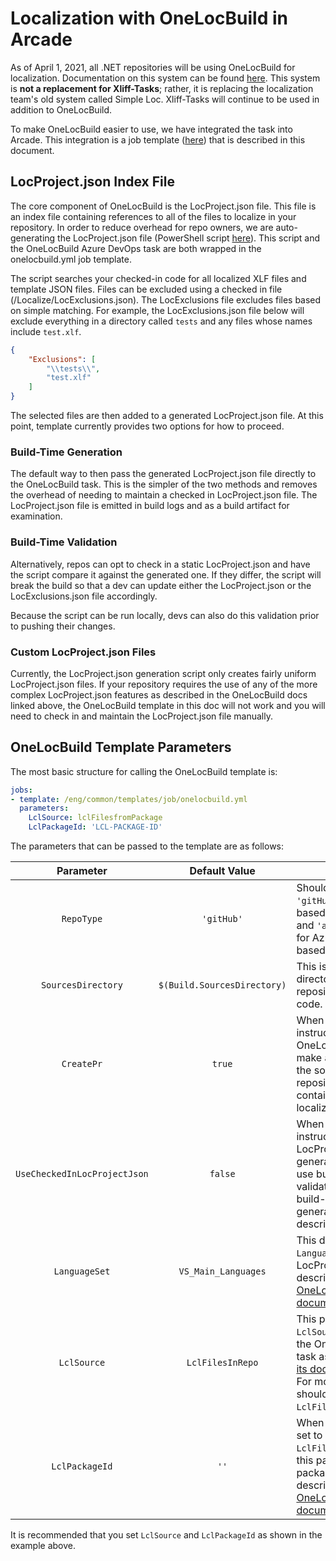 # Localization with OneLocBuild in Arcade

As of April 1, 2021, all .NET repositories will be using OneLocBuild for localization. Documentation on this system can
be found [here](https://ceapex.visualstudio.com/CEINTL/_wiki/wikis/CEINTL.wiki/107/Localization-with-OneLocBuild-Task).
This system is **not a replacement for Xliff-Tasks**; rather, it is replacing the localization team's old system called
Simple Loc. Xliff-Tasks will continue to be used in addition to OneLocBuild.

To make OneLocBuild easier to use, we have integrated the task into Arcade. This integration is a job template
([here](/eng/common/templates/job/onelocbuild.yml)) that is described in this document.

## LocProject.json Index File

The core component of OneLocBuild is the LocProject.json file. This file is an index file containing references to
all of the files to localize in your repository. In order to reduce overhead for repo owners, we are auto-generating
the LocProject.json file (PowerShell script [here](/eng/common/generate-locproject.ps1)). This script and the
OneLocBuild Azure DevOps task are both wrapped in the onelocbuild.yml job template.

The script searches your checked-in code for all localized XLF files and template JSON files. Files can be excluded
using a checked in file (/Localize/LocExclusions.json). The LocExclusions file excludes files based on simple matching.
For example, the LocExclusions.json file below will exclude everything in a directory called `tests` and any files
whose names include `test.xlf`.

```json
{
    "Exclusions": [
        "\\tests\\",
        "test.xlf"
    ]
}
```

The selected files are then added to a generated LocProject.json file. At this point, template currently provides two options
for how to proceed.

### Build-Time Generation

The default way to then pass the generated LocProject.json file directly to the OneLocBuild task. This is the simpler
of the two methods and removes the overhead of needing to maintain a checked in LocProject.json file. The
LocProject.json file is emitted in build logs and as a build artifact for examination.

### Build-Time Validation

Alternatively, repos can opt to check in a static LocProject.json and have the script compare it against the
generated one. If they differ, the script will break the build so that a dev can update either the LocProject.json
or the LocExclusions.json file accordingly.

Because the script can be run locally, devs can also do this validation prior to pushing their changes.

### Custom LocProject.json Files

Currently, the LocProject.json generation script only creates fairly uniform LocProject.json files. If your repository
requires the use of any of the more complex LocProject.json features as described in the OneLocBuild docs linked above,
the OneLocBuild template in this doc will not work and you will need to check in and maintain the LocProject.json file
manually.

## OneLocBuild Template Parameters

The most basic structure for calling the OneLocBuild template is:

```yaml
jobs:
- template: /eng/common/templates/job/onelocbuild.yml
  parameters:
    LclSource: lclFilesfromPackage
    LclPackageId: 'LCL-PACKAGE-ID'
```

The parameters that can be passed to the template are as follows:

| **Parameter** | **Default Value** | **Notes** |
|:-:|:-:|-|
| `RepoType` | `'gitHub'` | Should be set to `'gitHub'` for GitHub-based repositories and `'azureDevOps'` for Azure DevOps-based ones. |
| `SourcesDirectory` | `$(Build.SourcesDirectory)` | This is the root directory for your repository source code. |
| `CreatePr` | `true` | When set to `true`, instructs the OneLocBuild task to make a PR back to the source repository containing the localized files. |
| `UseCheckedInLocProjectJson` | `false` | When set to `true`, instructs the LocProject.json generation script to use build-time validation rather than build-time generation, as described above. |
| `LanguageSet` | `VS_Main_Languages` | This defines the `LanguageSet` of the LocProject.json as described in the [OneLocBuild task documentation](https://ceapex.visualstudio.com/CEINTL/_wiki/wikis/CEINTL.wiki/107/Localization-with-OneLocBuild-Task?anchor=languageset%2C-languages-(required)). |
| `LclSource` | `LclFilesInRepo` | This passes the `LclSource` input to the OneLocBuild task as described in [its documentation](https://ceapex.visualstudio.com/CEINTL/_wiki/wikis/CEINTL.wiki/107/Localization-with-OneLocBuild-Task?anchor=languageset%2C-languages-(required)). For most repos, this should be set to `LclFilesfromPackage`. |
| `LclPackageId` | `''` | When `LclSource` is set to `LclFilesfromPackage`, this passes in the package ID as described in the [OneLocBuild task documentation](https://ceapex.visualstudio.com/CEINTL/_wiki/wikis/CEINTL.wiki/107/Localization-with-OneLocBuild-Task?anchor=scenario-2%3A-lcl-files-from-a-package). |

It is recommended that you set `LclSource` and `LclPackageId` as shown in the example above.